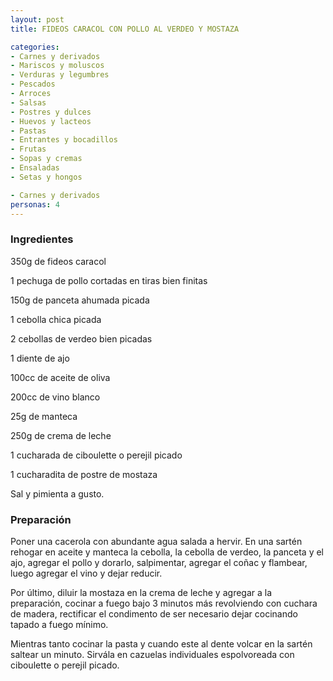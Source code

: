 ```yaml
---
layout: post
title: FIDEOS CARACOL CON POLLO AL VERDEO Y MOSTAZA

categories:
- Carnes y derivados
- Mariscos y moluscos
- Verduras y legumbres
- Pescados
- Arroces
- Salsas
- Postres y dulces
- Huevos y lacteos
- Pastas
- Entrantes y bocadillos
- Frutas
- Sopas y cremas
- Ensaladas
- Setas y hongos

- Carnes y derivados
personas: 4 
---
```


<h3>Ingredientes</h3>
350g de fideos caracol

1 pechuga de pollo cortadas en tiras bien finitas

150g de panceta ahumada picada

1 cebolla chica picada

2 cebollas de verdeo bien picadas

1 diente de ajo

100cc de aceite de oliva

200cc de vino blanco

25g de manteca

250g de crema de leche

1 cucharada de ciboulette o perejil picado

1 cucharadita de postre de mostaza

Sal y pimienta a gusto.

<h3>Preparación</h3>
Poner una cacerola con abundante agua salada a hervir. En una sartén rehogar en aceite y manteca la cebolla, la cebolla de verdeo, la panceta y el ajo, agregar el pollo y dorarlo, salpimentar, agregar el coñac y flambear, luego agregar el vino y dejar reducir.

Por último, diluir la mostaza en la crema de leche y agregar a la preparación, cocinar a fuego bajo 3 minutos más revolviendo con cuchara de madera, rectificar el condimento de ser necesario dejar cocinando tapado a fuego mínimo.

Mientras tanto cocinar la pasta y cuando este al dente volcar en la sartén saltear un minuto. Sirvála en cazuelas individuales espolvoreada con ciboulette o perejil picado.

